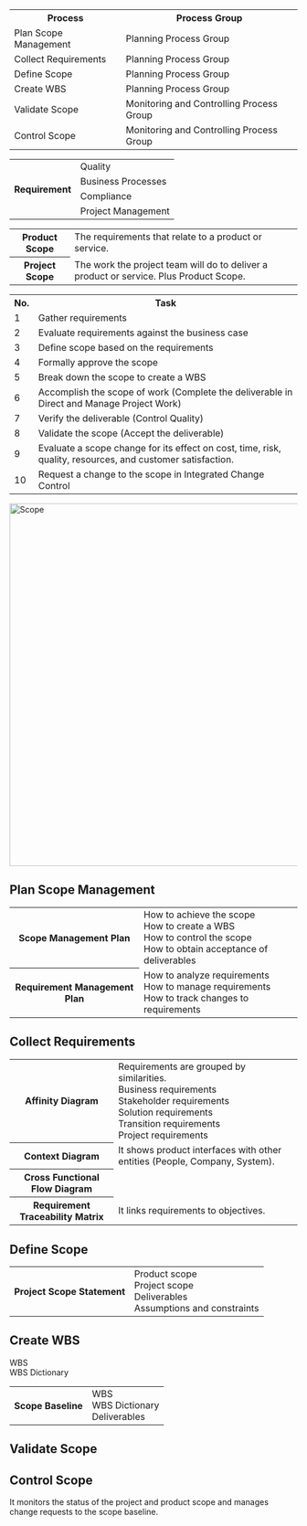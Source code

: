 <table>
<tr><th>Process</th><th>Process Group</th></tr>
<tr><td>Plan Scope Management</td><td>Planning Process Group</td></tr>
<tr><td>Collect Requirements</td><td>Planning Process Group</td></tr>
<tr><td>Define Scope</td><td>Planning Process Group</td></tr>
<tr><td>Create WBS</td><td>Planning Process Group</td></tr>
<tr><td>Validate Scope</td><td>Monitoring and Controlling Process Group</td></tr>
<tr><td>Control Scope</td><td>Monitoring and Controlling Process Group</td></tr>
</table>

<table>
  <tr><th rowspan="4">Requirement</th><td>Quality</td></tr>
  <tr><td>Business Processes</td></tr>
  <tr><td>Compliance</td></tr>
  <tr><td>Project Management</td></tr>
</table>

<table>
  <tr><th>Product Scope</th><td>The requirements that relate to a product or service.</td></tr>
  <tr><th>Project Scope</th><td>The work the project team will do to deliver a product or service. Plus Product Scope.</td></tr>
</table>

<table>
<tr><th>No.</th><th>Task</th></tr>
<tr><td>1</td><td>Gather requirements</td></tr>
<tr><td>2</td><td>Evaluate requirements against the business case</td></tr>
<tr><td>3</td><td>Define scope based on the requirements</td></tr>
<tr><td>4</td><td>Formally approve the scope</td></tr>
<tr><td>5</td><td>Break down the scope to create a WBS</td></tr>
<tr><td>6</td><td>Accomplish the scope of work (Complete the deliverable in Direct and Manage Project Work)</td></tr>
<tr><td>7</td><td>Verify the deliverable (Control Quality)</td></tr>
<tr><td>8</td><td>Validate the scope (Accept the deliverable)</td></tr>
<tr><td>9</td><td>Evaluate a scope change for its effect on cost, time, risk, quality, resources, and customer satisfaction.</td></tr>
<tr><td>10</td><td>Request a change to the scope in Integrated Change Control</td></tr>
</table>

<img width="635" alt="Scope" src="https://user-images.githubusercontent.com/3501210/102343432-e52a2980-3fdd-11eb-91a2-b1b460311278.PNG">

<h2>Plan Scope Management</h2>
<table>
  <tr><th>Scope Management Plan</th>
    <td>
      How to achieve the scope<br>
      How to create a WBS<br>
      How to control the scope<br>
      How to obtain acceptance of deliverables
    </td>
  </tr>
  <tr><th>Requirement Management Plan</th>
    <td>
      How to analyze requirements<br>
      How to manage requirements<br>
      How to track changes to requirements
    </td>
  </tr>
</table>

<h2>Collect Requirements</h2>
<table>
  <tr><th>Affinity Diagram</th>
    <td>
      Requirements are grouped by similarities.<br>
      Business requirements<br>
      Stakeholder requirements<br>
      Solution requirements<br>
      Transition requirements<br>
      Project requirements
    </td>
  </tr>
  <tr><th>Context Diagram</th><td>It shows product interfaces with other entities (People, Company, System).</td></tr>
  <tr><th>Cross Functional Flow Diagram</th><td></td></tr>
  <tr><th>Requirement Traceability Matrix</th><td>It links requirements to objectives.</td></tr>
</table>

<h2>Define Scope</h2>
<table>
  <tr><th>Project Scope Statement</th>
    <td>
      Product scope<br>
      Project scope<br>
      Deliverables<br>
      Assumptions and constraints
    </td>
  </tr>
</table>

<h2>Create WBS</h2>
WBS<br>
WBS Dictionary<br>
<table>
  <tr><th>Scope Baseline</th>
    <td>
      WBS<br>
      WBS Dictionary<br>
      Deliverables
    </td>
  </tr>
</table>

<h2>Validate Scope</h2>

<h2>Control Scope</h2>
It monitors the status of the project and product scope and manages change requests to the scope baseline.
